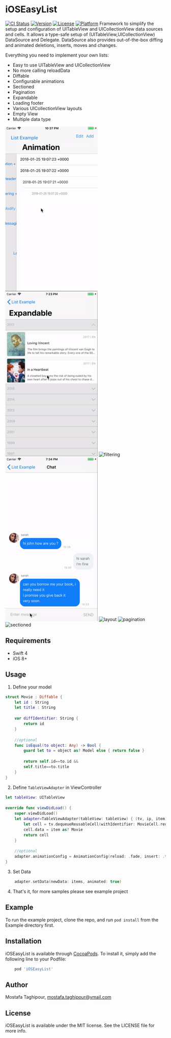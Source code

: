 # iOSEasyList

[![CI Status](http://img.shields.io/travis/mostafa.taghipour@ymail.com/iOSEasyList.svg?style=flat)](https://travis-ci.org/mostafa.taghipour@ymail.com/iOSEasyList)
[![Version](https://img.shields.io/cocoapods/v/iOSEasyList.svg?style=flat)](http://cocoapods.org/pods/iOSEasyList)
[![License](https://img.shields.io/cocoapods/l/iOSEasyList.svg?style=flat)](http://cocoapods.org/pods/iOSEasyList)
[![Platform](https://img.shields.io/cocoapods/p/iOSEasyList.svg?style=flat)](http://cocoapods.org/pods/iOSEasyList)
Framework to simplify the setup and configuration of UITableView and UICollectionView data sources and cells. It allows a type-safe setup of (UITableView,UICollectionView) DataSource and Delegate. DataSource also provides out-of-the-box diffing and animated deletions, inserts, moves and changes.


Everything you need to implement your own lists:
- Easy to use UITableView and UICollectionView
- No more calling reloadData
- Diffable
- Configurable animations
- Sectioned
- Pagination
- Expandable
- Loading footer
- Various UICollectionView layouts
- Empty View
- Multiple data type

<img width="290" alt="animation" src="/screenshots/animation-ios.gif"> <img width="290" alt="expandable" src="/screenshots/expandable_ios.gif"> <img width="290" alt="filtering" src="/screenshots/filtering-ios.gif"> <img width="290" alt="message" src="/screenshots/message-ios.gif"> <img width="290" alt="layout" src="/screenshots/layout-ios.gif"> <img width="290" alt="pagination" src="/screenshots/pagination-ios.gif"> <img width="290" alt="sectioned" src="/screenshots/sectioned-ios.gif">


## Requirements

- Swift 4
- iOS 8+

## Usage
1. Define your model
```swift
struct Movie : Diffable {
    let id : String
    let title : String

    var diffIdentifier: String {
        return id
    }

    //optional
    func isEqual(to object: Any) -> Bool {
        guard let to = object as? Model else { return false }

        return self.id==to.id &&
        self.title==to.title
    }
}
```

2. Define `TableViewAdapter` in ViewController
```swift
let tableView: UITableView

override func viewDidLoad() {
    super.viewDidLoad()
    let adapter=TableViewAdapter(tableView: tableView) { (tv, ip, item) -> (UITableViewCell) in
        let cell = tv.dequeueReusableCell(withIdentifier: MovieCell.reuseIdentifier, for: ip) as! MovieCell
        cell.data = item as? Movie
        return cell
    }

    //optional
    adapter.animationConfig = AnimationConfig(reload: .fade, insert: .top, delete: .bottom)
}
```

3. Set Data
```swift
    adapter.setData(newData: items, animated: true)
```

4. That's it, for more samples please see example project

## Example

To run the example project, clone the repo, and run `pod install` from the Example directory first.

## Installation

iOSEasyList is available through [CocoaPods](http://cocoapods.org). To install
it, simply add the following line to your Podfile:

```ruby
    pod 'iOSEasyList'
```

## Author

Mostafa Taghipour, mostafa.taghipour@ymail.com

## License

iOSEasyList is available under the MIT license. See the LICENSE file for more info.

